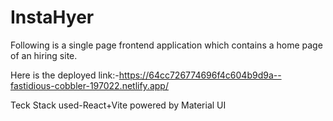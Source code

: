 # InstaHyer

Following is a single page frontend application which contains a home page of an hiring site.

Here is the deployed link:-https://64cc726774696f4c604b9d9a--fastidious-cobbler-197022.netlify.app/

Teck Stack used-React+Vite powered by Material UI
